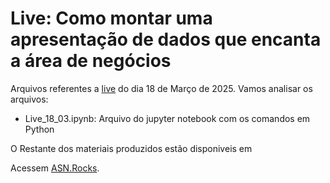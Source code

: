 # Live: Como montar uma apresentação de dados que encanta a área de negócios

Arquivos referentes a [live](https://www.youtube.com/watch?v=4cxO8jFig8Y) do dia 18 de Março de 2025. Vamos analisar os arquivos:

- Live_18_03.ipynb: Arquivo do jupyter notebook com os comandos em Python

O Restante dos materiais produzidos estão disponiveis em [](https://asnrocks.eadplataforma.app/curso/lives-asnrocks)

Acessem [ASN.Rocks](https://www.youtube.com/@asnrocks).
